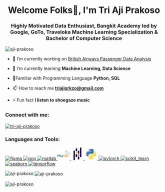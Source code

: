 <h1 align="center">Welcome Folks👋, I'm Tri Aji Prakoso</h1>
<h3 align="center">Highly Motivated Data Enthusiast, Bangkit Academy led by Google, GoTo, Traveloka Machine Learning Specialization & Bachelor of Computer Science</h3>

<p align="left"> <img src="https://komarev.com/ghpvc/?username=aji-prakoso&label=Profile%20views&color=0e75b6&style=flat" alt="aji-prakoso" /> </p>

- 🔭 I’m currently working on [British Airways Passenger Data Analysis](https://github.com/Aji-prakoso/British-Airways-Lounge-Estimation-Customer-Behavior)

- 🌱 I’m currently learning **Machine Learning, Data Science**

- 💬Familiar with Programming Language **Python, SQL**

- 📫 How to reach me **triajiprkzo@gmail.com**

- ⚡ Fun fact **I listen to shoegaze music**

<h3 align="left">Connect with me:</h3>
<p align="left">
<a href="https://linkedin.com/in/tri-aji-prakoso" target="blank"><img align="center" src="https://raw.githubusercontent.com/rahuldkjain/github-profile-readme-generator/master/src/images/icons/Social/linked-in-alt.svg" alt="tri-aji-prakoso" height="30" width="40" /></a>
</p>

<h3 align="left">Languages and Tools:</h3>
<p align="left"> <a href="https://www.figma.com/" target="_blank" rel="noreferrer"> <img src="https://www.vectorlogo.zone/logos/figma/figma-icon.svg" alt="figma" width="40" height="40"/> </a> <a href="https://cloud.google.com" target="_blank" rel="noreferrer"> <img src="https://www.vectorlogo.zone/logos/google_cloud/google_cloud-icon.svg" alt="gcp" width="40" height="40"/> </a> <a href="https://www.mathworks.com/" target="_blank" rel="noreferrer"> <img src="https://upload.wikimedia.org/wikipedia/commons/2/21/Matlab_Logo.png" alt="matlab" width="40" height="40"/> </a> <a href="https://www.mysql.com/" target="_blank" rel="noreferrer"> <img src="https://raw.githubusercontent.com/devicons/devicon/master/icons/mysql/mysql-original-wordmark.svg" alt="mysql" width="40" height="40"/> </a> <a href="https://pandas.pydata.org/" target="_blank" rel="noreferrer"> <img src="https://raw.githubusercontent.com/devicons/devicon/2ae2a900d2f041da66e950e4d48052658d850630/icons/pandas/pandas-original.svg" alt="pandas" width="40" height="40"/> </a> <a href="https://www.python.org" target="_blank" rel="noreferrer"> <img src="https://raw.githubusercontent.com/devicons/devicon/master/icons/python/python-original.svg" alt="python" width="40" height="40"/> </a> <a href="https://pytorch.org/" target="_blank" rel="noreferrer"> <img src="https://www.vectorlogo.zone/logos/pytorch/pytorch-icon.svg" alt="pytorch" width="40" height="40"/> </a> <a href="https://scikit-learn.org/" target="_blank" rel="noreferrer"> <img src="https://upload.wikimedia.org/wikipedia/commons/0/05/Scikit_learn_logo_small.svg" alt="scikit_learn" width="40" height="40"/> </a> <a href="https://seaborn.pydata.org/" target="_blank" rel="noreferrer"> <img src="https://seaborn.pydata.org/_images/logo-mark-lightbg.svg" alt="seaborn" width="40" height="40"/> </a> <a href="https://www.tensorflow.org" target="_blank" rel="noreferrer"> <img src="https://www.vectorlogo.zone/logos/tensorflow/tensorflow-icon.svg" alt="tensorflow" width="40" height="40"/> </a> </p>

<p><img align="left" src="https://github-readme-stats.vercel.app/api/top-langs?username=aji-prakoso&show_icons=true&locale=en&layout=compact" alt="aji-prakoso" /></p>

<p>&nbsp;<img align="center" src="https://github-readme-stats.vercel.app/api?username=aji-prakoso&show_icons=true&locale=en" alt="aji-prakoso" /></p>

<p><img align="center" src="https://github-readme-streak-stats.herokuapp.com/?user=aji-prakoso&" alt="aji-prakoso" /></p>

